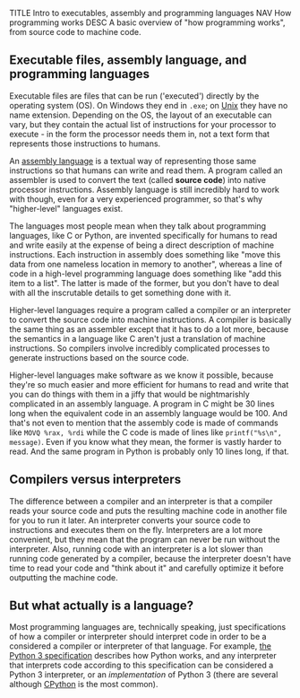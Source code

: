 TITLE Intro to executables, assembly and programming languages
NAV How programming works
DESC A basic overview of "how programming works", from source code to machine code.

## Executable files, assembly language, and programming languages

Executable files are files that can be run ('executed') directly by the operating system (OS). On Windows they end in `.exe`; on [Unix](why_unix) they have no name extension. Depending on the OS, the layout of an executable can vary, but they contain the actual list of instructions for your processor to execute - in the form the processor needs them in, not a text form that represents those instructions to humans.

An [assembly language](https://en.wikipedia.org/wiki/Assembly_language) is a textual way of representing those same instructions so that humans can write and read them. A program called an assembler is used to convert the text (called **source code**) into native processor instructions. Assembly language is still incredibly hard to work with though, even for a very experienced programmer, so that's why "higher-level" languages exist.

The languages most people mean when they talk about programming languages, like C or Python, are invented specifically for humans to read and write easily at the expense of being a direct description of machine instructions. Each instruction in assembly does something like "move this data from one nameless location in memory to another", whereas a line of code in a high-level programming language does something like "add this item to a list". The latter is made of the former, but you don't have to deal with all the inscrutable details to get something done with it.

Higher-level languages require a program called a compiler or an interpreter to convert the source code into machine instructions. A compiler is basically the same thing as an assembler except that it has to do a lot more, because the semantics in a language like C aren't just a translation of machine instructions. So compilers involve incredibly complicated processes to generate instructions based on the source code.

Higher-level languages make software as we know it possible, because they're so much easier and more efficient for humans to read and write that you can do things with them in a jiffy that would be nightmarishly complicated in an assembly language. A program in C might be 30 lines long when the equivalent code in an assembly language would be 100. And that's not even to mention that the assembly code is made of commands like `MOVQ %rax, %rdi` while the C code is made of lines like `printf("%s\n", message)`. Even if you know what they mean, the former is vastly harder to read. And the same program in Python is probably only 10 lines long, if that.

## Compilers versus interpreters

The difference between a compiler and an interpreter is that a compiler reads your source code and puts the resulting machine code in another file for you to run it later. An interpreter converts your source code to instructions and executes them on the fly. Interpreters are a lot more convenient, but they mean that the program can never be run without the interpreter. Also, running code with an interpreter is a lot slower than running code generated by a compiler, because the interpreter doesn't have time to read your code and "think about it" and carefully optimize it before outputting the machine code.

## But what actually is a language?

Most programming languages are, technically speaking, just specifications of how a compiler or interpreter should interpret code in order to be a considered a compiler or interpreter of that language. For example, [the Python 3 specification](https://docs.python.org/3/reference/index.html) describes how Python works, and any interpreter that interprets code according to this specification can be considered a Python 3 interpreter, or an *implementation* of Python 3 (there are several although [CPython](https://en.wikipedia.org/wiki/CPython) is the most common).
